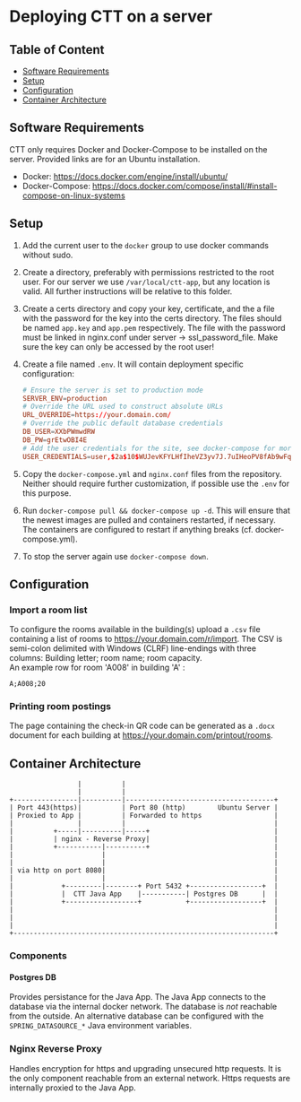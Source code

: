 # Deploying CTT on a server

## Table of Content

* [Software Requirements](#Software-Requirements)
* [Setup](#Setup)
* [Configuration](#Configuration)
* [Container Architecture](#Container-Architecture)

## Software Requirements  

CTT only requires Docker and Docker-Compose to be installed on the server. Provided links are for an Ubuntu installation.

* Docker: <https://docs.docker.com/engine/install/ubuntu/>
* Docker-Compose: <https://docs.docker.com/compose/install/#install-compose-on-linux-systems>

## Setup

1. Add the current user to the `docker` group to use docker commands without sudo.
1. Create a directory, preferably with permissions restricted to the root user. For our server we use `/var/local/ctt-app`, but any location is valid. All further instructions will be relative to this folder.  
1. Create a certs directory and copy your key, certificate, and the a file with the password for the key into the certs directory. The files should be named `app.key` and `app.pem` respectively. The file with the password must be linked in nginx.conf under server -> ssl_password_file. Make sure the key can only be accessed by the root user!
1. Create a file named `.env`. It will contain deployment specific configuration:

    ``` conf
    # Ensure the server is set to production mode
    SERVER_ENV=production
    # Override the URL used to construct absolute URLs
    URL_OVERRIDE=https://your.domain.com/
    # Override the public default database credentials
    DB_USER=XXbPWmwdRW
    DB_PW=grEtwOBI4E
    # Add the user credentials for the site, see docker-compose for more information
    USER_CREDENTIALS=user,$2a$10$WUJevKFYLHfIheVZ3yv7J.7uIHeoPV8fAb9wFqdW50kFD8O4EWJ4u,USER;
    ```

1. Copy the `docker-compose.yml` and `nginx.conf` files from the repository. Neither should require further customization, if possible use the `.env` for this purpose.
1. Run `docker-compose pull && docker-compose up -d`. This will ensure that the newest images are pulled and containers restarted, if necessary. The containers are configured to restart if anything breaks (cf. docker-compose.yml).
1. To stop the server again use `docker-compose down`.

## Configuration

### Import a room list

To configure the rooms available in the building(s) upload a `.csv` file containing a list of rooms to <https://your.domain.com/r/import>. The CSV is semi-colon delimited with Windows (CLRF) line-endings with three columns: Building letter; room name; room capacity.  
An example row for room 'A008' in building 'A' :

``` csv
A;A008;20
```

### Printing room postings

The page containing the check-in QR code can be generated as a `.docx` document for each building at <https://your.domain.com/printout/rooms>.

## Container Architecture

``` diagramm
                 |          |                                                                        
                 |          |                                                                        
+----------------|----------|-------------------------------------+                                  
| Port 443(https)|          | Port 80 (http)        Ubuntu Server |                                  
| Proxied to App |          | Forwarded to https                  |                                  
|                |          |                                     |                                  
|          +-----|----------|-----+                               |                                  
|          | nginx - Reverse Proxy|                               |                                  
|          +-----------|----------+                               |                                  
|                      |                                          |                                  
|                      |                                          |                                  
| via http on port 8080|                                          |                                  
|                      |                                          |                                  
|            +---------|--------+ Port 5432 +------------------+  |                                  
|            |  CTT Java App    |-----------| Postgres DB      |  |                                  
|            +------------------+           +------------------+  |                                  
|                                                                 |                                  
|                                                                 |                                  
|                                                                 |                                  
+-----------------------------------------------------------------+                                  
```

### Components

#### Postgres DB

Provides persistance for the Java App. The Java App connects to the database via the internal docker network. The database is *not* reachable from the outside. An alternative database can be configured with the `SPRING_DATASOURCE_*` Java environment variables.

### Nginx Reverse Proxy

Handles encryption for https and upgrading unsecured http requests. It is the only component reachable from an external network. Https requests are internally proxied to the Java App.
